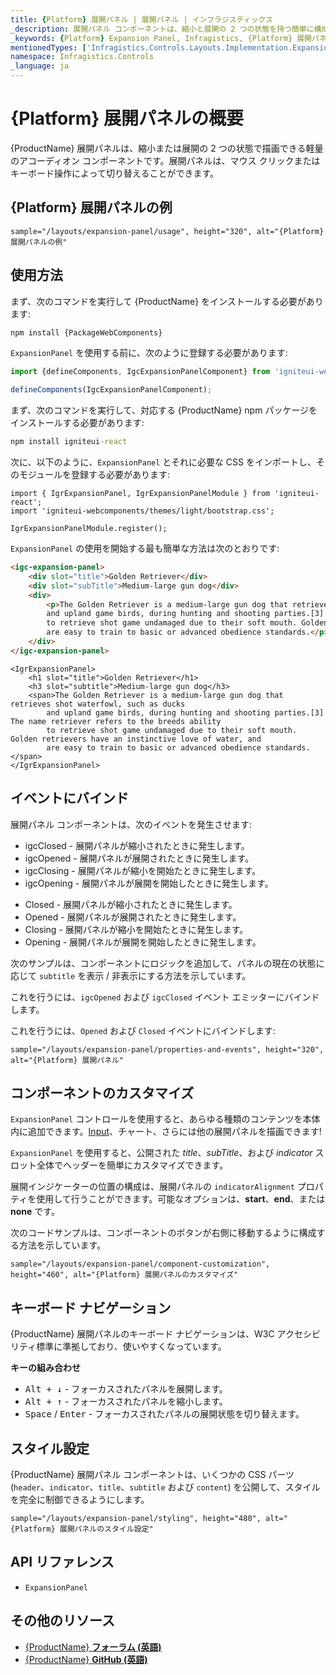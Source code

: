 ```yaml
---
title: {Platform} 展開パネル | 展開パネル | インフラジスティックス
_description: 展開パネル コンポーネントは、縮小と展開の 2 つの状態を持つ簡単に構成可能な展開可能なコンポーネントを提供します。
_keywords: {Platform} Expansion Panel, Infragistics, {Platform} 展開パネル, {ProductName}, インフラジスティックス
mentionedTypes: ['Infragistics.Controls.Layouts.Implementation.ExpansionPanel']
namespace: Infragistics.Controls
_language: ja
---
```


# {Platform} 展開パネルの概要
{ProductName} 展開パネルは、縮小または展開の 2 つの状態で描画できる軽量のアコーディオン コンポーネントです。展開パネルは、マウス クリックまたはキーボード操作によって切り替えることができます。

## {Platform} 展開パネルの例

`sample="/layouts/expansion-panel/usage", height="320", alt="{Platform} 展開パネルの例"`



<div class="divider--half"></div>

## 使用方法

<!-- WebComponents -->
まず、次のコマンドを実行して {ProductName} をインストールする必要があります:

```cmd
npm install {PackageWebComponents}
```

`ExpansionPanel` を使用する前に、次のように登録する必要があります:

```ts
import {defineComponents, IgcExpansionPanelComponent} from 'igniteui-webcomponents';

defineComponents(IgcExpansionPanelComponent);
```

<!-- end: WebComponents -->

<!-- React -->

まず、次のコマンドを実行して、対応する {ProductName} npm パッケージをインストールする必要があります:

```cmd
npm install igniteui-react
```

次に、以下のように、`ExpansionPanel` とそれに必要な CSS をインポートし、そのモジュールを登録する必要があります:

```tsx
import { IgrExpansionPanel, IgrExpansionPanelModule } from 'igniteui-react';
import 'igniteui-webcomponents/themes/light/bootstrap.css';

IgrExpansionPanelModule.register();
```

<!-- end: React -->

`ExpansionPanel` の使用を開始する最も簡単な方法は次のとおりです:

<!-- WebComponents -->
```html
<igc-expansion-panel>
    <div slot="title">Golden Retriever</div>
    <div slot="subTitle">Medium-large gun dog</div>
    <div>
        <p>The Golden Retriever is a medium-large gun dog that retrieves shot waterfowl, such as ducks
        and upland game birds, during hunting and shooting parties.[3] The name "retriever" refers to the breed's ability
        to retrieve shot game undamaged due to their soft mouth. Golden retrievers have an instinctive love of water, and
        are easy to train to basic or advanced obedience standards.</p>
    </div>
</igc-expansion-panel>
```
<!-- end: WebComponents -->

```tsx
<IgrExpansionPanel>
    <h1 slot="title">Golden Retriever</h1>
    <h3 slot="subtitle">Medium-large gun dog</h3>
    <span>The Golden Retriever is a medium-large gun dog that retrieves shot waterfowl, such as ducks
        and upland game birds, during hunting and shooting parties.[3] The name retriever refers to the breeds ability
        to retrieve shot game undamaged due to their soft mouth. Golden retrievers have an instinctive love of water, and
        are easy to train to basic or advanced obedience standards.</span>
</IgrExpansionPanel>
```

## イベントにバインド

展開パネル コンポーネントは、次のイベントを発生させます:

<!-- WebComponents -->

- igcClosed - 展開パネルが縮小されたときに発生します。
- igcOpened - 展開パネルが展開されたときに発生します。
- igcClosing - 展開パネルが縮小を開始たときに発生します。
- igcOpening - 展開パネルが展開を開始したときに発生します。

<!-- end: WebComponents -->

<!-- React -->

- Closed - 展開パネルが縮小されたときに発生します。
- Opened - 展開パネルが展開されたときに発生します。
- Closing - 展開パネルが縮小を開始たときに発生します。
- Opening - 展開パネルが展開を開始したときに発生します。

<!-- end: React -->

次のサンプルは、コンポーネントにロジックを追加して、パネルの現在の状態に応じて `subtitle` を表示 / 非表示にする方法を示しています。

<!-- WebComponents -->

これを行うには、`igcOpened` および `igcClosed` イベント エミッターにバインドします。

<!-- end: WebComponents -->

<!-- React -->

これを行うには、`Opened` および `Closed` イベントにバインドします:

<!-- end: React -->

`sample="/layouts/expansion-panel/properties-and-events", height="320", alt="{Platform} 展開パネル"`



<div class="divider--half"></div>

## コンポーネントのカスタマイズ
`ExpansionPanel` コントロールを使用すると、あらゆる種類のコンテンツを本体内に追加できます。[Input](../inputs/input.md)、チャート、さらには他の展開パネルを描画できます!

`ExpansionPanel` を使用すると、公開された *title*、*subTitle*、および *indicator* スロット全体でヘッダーを簡単にカスタマイズできます。

展開インジケーターの位置の構成は、展開パネルの `indicatorAlignment` プロパティを使用して行うことができます。可能なオプションは、**start**、**end**、または **none** です。

次のコードサンプルは、コンポーネントのボタンが右側に移動するように構成する方法を示しています。

`sample="/layouts/expansion-panel/component-customization", height="460", alt="{Platform} 展開パネルのカスタマイズ"`



<div class="divider--half"></div>

## キーボード ナビゲーション

{ProductName} 展開パネルのキーボード ナビゲーションは、W3C アクセシビリティ標準に準拠しており、使いやすくなっています。

**キーの組み合わせ**

 - <kbd> Alt + ↓</kbd> - フォーカスされたパネルを展開します。
 - <kbd>Alt + ↑</kbd> - フォーカスされたパネルを縮小します。
 - <kbd>Space</kbd> / <kbd>Enter</kbd> - フォーカスされたパネルの展開状態を切り替えます。


## スタイル設定

{ProductName} 展開パネル コンポーネントは、いくつかの CSS パーツ (`header`、`indicator`、`title`、`subtitle` および `content`) を公開して、スタイルを完全に制御できるようにします。

`sample="/layouts/expansion-panel/styling", height="480", alt="{Platform} 展開パネルのスタイル設定"`

<div class="divider"></div>


## API リファレンス

 - `ExpansionPanel`

## その他のリソース

* [{ProductName} **フォーラム (英語)**]({ForumsLink})
* [{ProductName} **GitHub (英語)**]({GithubLink})